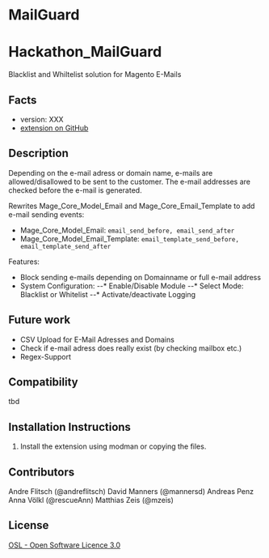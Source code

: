 MailGuard
=========

Hackathon_MailGuard
=====================
Blacklist and Whiltelist solution for Magento E-Mails

Facts
-----
- version: XXX
- [extension on GitHub](https://github.com/magento-hackathon/MailGuard)

Description
-----------
Depending on the e-mail adress or domain name, e-mails are allowed/disallowed to be sent to the customer.
The e-mail addresses are checked before the e-mail is generated.

Rewrites Mage_Core_Model_Email and Mage_Core_Email_Template to add e-mail sending events:
* Mage_Core_Model_Email: `email_send_before, email_send_after`
* Mage_Core_Model_Email_Template: `email_template_send_before, email_template_send_after`

Features:
* Block sending e-mails depending on Domainname or full e-mail address
* System Configuration:
--* Enable/Disable Module
--* Select Mode: Blacklist or Whitelist
--* Activate/deactivate Logging

Future work
-------------
* CSV Upload for E-Mail Adresses and Domains
* Check if e-mail adress does really exist (by checking mailbox etc.)
* Regex-Support

Compatibility
-------------
tbd

Installation Instructions
-------------------------
1. Install the extension using modman or copying the files.

Contributors
---------
Andre Flitsch (@andreflitsch)
David Manners (@mannersd)
Andreas Penz
Anna Völkl (@rescueAnn)
Matthias Zeis (@mzeis)

License
-------
[OSL - Open Software Licence 3.0](http://opensource.org/licenses/osl-3.0.php)
